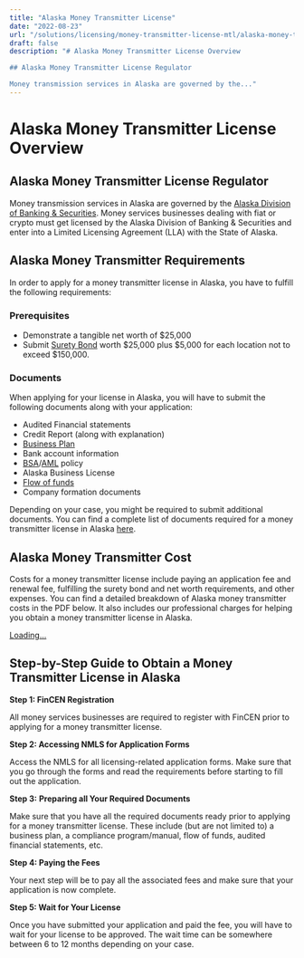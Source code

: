 ```yaml
---
title: "Alaska Money Transmitter License"
date: "2022-08-23"
url: "/solutions/licensing/money-transmitter-license-mtl/alaska-money-transmitter-license/"
draft: false
description: "# Alaska Money Transmitter License Overview

## Alaska Money Transmitter License Regulator

Money transmission services in Alaska are governed by the..."
---
```


# Alaska Money Transmitter License Overview

## Alaska Money Transmitter License Regulator

Money transmission services in Alaska are governed by the [Alaska Division of Banking & Securities](https://www.commerce.alaska.gov/web/dbs/ConsumerFinance/MoneyServiceBusinesses.aspx). Money services businesses dealing with fiat or crypto must get licensed by the Alaska Division of Banking & Securities and enter into a Limited Licensing Agreement (LLA) with the State of Alaska.

## Alaska Money Transmitter Requirements

In order to apply for a money transmitter license in Alaska, you have to fulfill the following requirements:

### Prerequisites

  * Demonstrate a tangible net worth of $25,000
  * Submit [Surety Bond](https://faisalkhan.com/knowledge-hub/resources-and-references/surety-bond/) worth $25,000 plus $5,000 for each location not to exceed $150,000.

### Documents

When applying for your license in Alaska, you will have to submit the following documents along with your application:

  * Audited Financial statements
  * Credit Report (along with explanation)
  * [Business Plan](https://faisalkhan.com/knowledge-hub/resources-and-references/business-plan/)
  * Bank account information
  * [BSA](https://faisalkhan.com/knowledge-hub/resources-and-references/bank-secrecy-act/)/[AML](https://faisalkhan.com/solutions/risk-and-compliance/anti-money-laundering-aml/) policy
  * Alaska Business License
  * [Flow of funds](https://faisalkhan.com/solutions/risk-and-compliance/flow-of-funds-fof/)
  * Company formation documents

Depending on your case, you might be required to submit additional documents. You can find a complete list of documents required for a money transmitter license in Alaska [here](https://faisalkhan.com/documents-required-for-money-transmitter-license/).

## Alaska Money Transmitter Cost

Costs for a money transmitter license include paying an application fee and renewal fee, fulfilling the surety bond and net worth requirements, and other expenses. You can find a detailed breakdown of Alaska money transmitter costs in the PDF below. It also includes our professional charges for helping you obtain a money transmitter license in Alaska.

[Loading...](https://fkhan.gumroad.com/l/alaska-money-transmitter-license-cost)

## Step-by-Step Guide to Obtain a Money Transmitter License in Alaska

**Step 1: FinCEN Registration**

All money services businesses are required to register with FinCEN prior to applying for a money transmitter license.

**Step 2: Accessing NMLS for Application Forms**

Access the NMLS for all licensing-related application forms. Make sure that you go through the forms and read the requirements before starting to fill out the application.

**Step 3:** **Preparing all Your Required Documents**

Make sure that you have all the required documents ready prior to applying for a money transmitter license. These include (but are not limited to) a business plan, a compliance program/manual, flow of funds, audited financial statements, etc.

**Step 4: Paying the Fees**

Your next step will be to pay all the associated fees and make sure that your application is now complete.

**Step 5: Wait for Your License**

Once you have submitted your application and paid the fee, you will have to wait for your license to be approved. The wait time can be somewhere between 6 to 12 months depending on your case.
